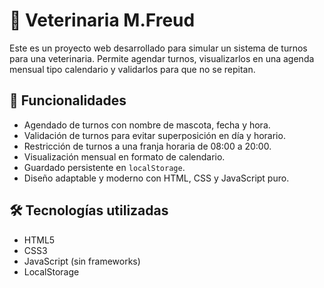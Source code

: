 # 🐾 Veterinaria M.Freud

Este es un proyecto web desarrollado para simular un sistema de turnos para una veterinaria. Permite agendar turnos, visualizarlos en una agenda mensual tipo calendario y validarlos para que no se repitan.

## 🚀 Funcionalidades

- Agendado de turnos con nombre de mascota, fecha y hora.
- Validación de turnos para evitar superposición en día y horario.
- Restricción de turnos a una franja horaria de 08:00 a 20:00.
- Visualización mensual en formato de calendario.
- Guardado persistente en `localStorage`.
- Diseño adaptable y moderno con HTML, CSS y JavaScript puro.

## 🛠 Tecnologías utilizadas

- HTML5
- CSS3
- JavaScript (sin frameworks)
- LocalStorage

